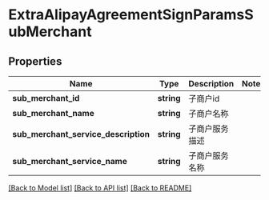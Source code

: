 # ExtraAlipayAgreementSignParamsSubMerchant

## Properties
Name | Type | Description | Notes
------------ | ------------- | ------------- | -------------
**sub_merchant_id** | **string** | 子商户id | 
**sub_merchant_name** | **string** | 子商户名称 | 
**sub_merchant_service_description** | **string** | 子商户服务描述 | 
**sub_merchant_service_name** | **string** | 子商户服务名称 | 

[[Back to Model list]](../README.md#documentation-for-models) [[Back to API list]](../README.md#documentation-for-api-endpoints) [[Back to README]](../README.md)


